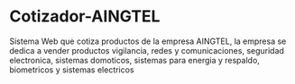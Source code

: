# Cotizador-AINGTEL
Sistema Web que cotiza productos de la empresa AINGTEL, la empresa se dedica a vender productos vigilancia, redes y comunicaciones, seguridad  electronica, sistemas domoticos, sistemas para energia y respaldo, biometricos y sistemas electricos
